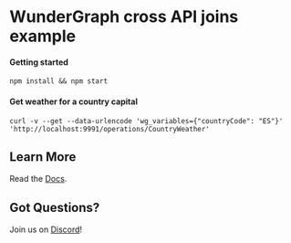 # WunderGraph cross API joins example

#### Getting started

```shell
npm install && npm start
```

#### Get weather for a country capital

```shell
curl -v --get --data-urlencode 'wg_variables={"countryCode": "ES"}' 'http://localhost:9991/operations/CountryWeather'
```

## Learn More

Read the [Docs](https://wundergraph.com/docs).

## Got Questions?

Join us on [Discord](https://wundergraph.com/discord)!
